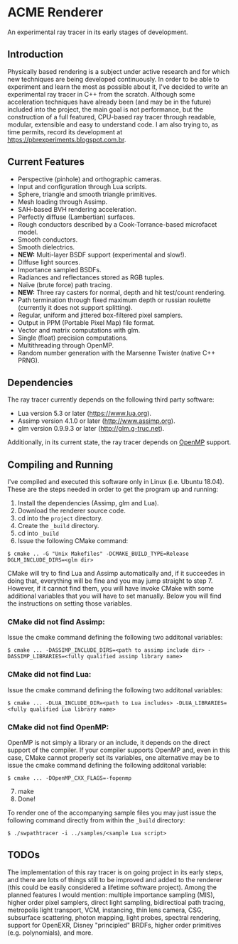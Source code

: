 # ACME Renderer

An experimental ray tracer in its early stages of development.

## Introduction

Physically based rendering is a subject under active research and for which new techniques are being developed continuously. In order to be able to experiment and learn the most as possible about it, I've decided to write an experimental ray tracer in C++ from the scratch. Although some acceleration techniques have already been (and may be in the future) included into the project, the main goal is not performance, but the construction of a full featured, CPU-based ray tracer through readable, modular, extensible and easy to understand code.
I am also trying to, as time permits, record its development at https://pbrexperiments.blogspot.com.br. 

## Current Features

- Perspective (pinhole) and orthographic cameras.
- Input and configuration through Lua scripts.
- Sphere, triangle and smooth triangle primitives.
- Mesh loading through Assimp.
- SAH-based BVH rendering acceleration.
- Perfectly diffuse (Lambertian) surfaces.
- Rough conductors described by a Cook-Torrance-based microfacet model.
- Smooth conductors.
- Smooth dielectrics.
- **NEW:** Multi-layer BSDF support (experimental and slow!).
- Diffuse light sources.
- Importance sampled BSDFs.
- Radiances and reflectances stored as RGB tuples.
- Naïve (brute force) path tracing.
- **NEW:** Three ray casters for normal, depth and hit test/count rendering.
- Path termination through fixed maximum depth or russian roulette (currently it does not support splitting).
- Regular, uniform and jittered box-filtered pixel samplers.
- Output in PPM (Portable Pixel Map) file format.
- Vector and matrix computations with glm.
- Single (float) precision computations.
- Multithreading through OpenMP.
- Random number generation with the Marsenne Twister (native C++ PRNG).

## Dependencies

The ray tracer currently depends on the following third party software:

- Lua version 5.3 or later (https://www.lua.org).
- Assimp version 4.1.0 or later (http://www.assimp.org).
- glm version 0.9.9.3 or later (http://glm.g-truc.net).

Additionally, in its current state, the ray tracer depends on [OpenMP](https://www.openmp.org) support. 

## Compiling and Running

I've compiled and executed this software only in Linux (i.e. Ubuntu 18.04). These are the steps needed in order to get the program up and running:

1. Install the dependencies (Assimp, glm and Lua).
2. Download the renderer source code.
3. cd into the `project` directory.
4. Create the `_build` directory.
5. cd into `_build`
6. Issue the following CMake command:

`$ cmake .. -G "Unix Makefiles" -DCMAKE_BUILD_TYPE=Release DGLM_INCLUDE_DIRS=<glm dir>`

CMake will try to find Lua and Assimp automatically and, if it succeedes in doing that, everything will be fine and you may jump straight to step 7. However, if it cannot find them, you will have invoke CMake with some additional variables that you will have to set manually. Below you will find the instructions on setting those variables.

### CMake did not find Assimp:

Issue the cmake command defining the following two additonal variables:

`$ cmake ... -DASSIMP_INCLUDE_DIRS=<path to assimp include dir> -DASSIMP_LIBRARIES=<fully qualified assimp library name>`

### CMake did not find Lua:

Issue the cmake command defining the following two additonal variables:

`$ cmake ... -DLUA_INCLUDE_DIR=<path to Lua includes> -DLUA_LIBRARIES=<fully qualified Lua library name>`

### CMake did not find OpenMP:

OpenMP is not simply a library or an include, it depends on the direct support of the compiler. If your compiler supports OpenMP and, even in this case, CMake cannot properly set its variables, one alternative may be to issue the cmake command defining the following additonal variable:

`$ cmake ... -DOpenMP_CXX_FLAGS=-fopenmp`

7. make
8. Done!

To render one of the accompanying sample files you may just issue the following command directly from within the `_build` directory:

`$ ./swpathtracer -i ../samples/<sample Lua script>`

## TODOs

The implementation of this ray tracer is on going project in its early steps, and there are lots of things still to be improved and added to the renderer (this could be easily considered a lifetime software project). Among the planned features I would mention: multiple importance sampling (MIS), higher order pixel samplers, direct light sampling, bidirectioal path tracing, metropolis light transport, VCM, instancing, thin lens camera, CSG, subsurface scattering, photon mapping, light probes, spectral rendering, support for OpenEXR, Disney "principled" BRDFs, higher order primitives (e.g. polynomials), and more.
